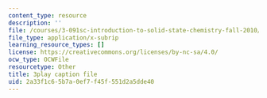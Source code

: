 ```yaml
---
content_type: resource
description: ''
file: /courses/3-091sc-introduction-to-solid-state-chemistry-fall-2010/2a33f1c65b7a0ef7f45f551d2a5dde40_FRgckt9lDQ8.srt
file_type: application/x-subrip
learning_resource_types: []
license: https://creativecommons.org/licenses/by-nc-sa/4.0/
ocw_type: OCWFile
resourcetype: Other
title: 3play caption file
uid: 2a33f1c6-5b7a-0ef7-f45f-551d2a5dde40
---
```

